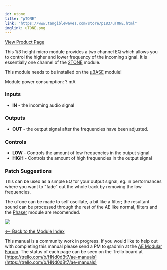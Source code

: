 ```yaml
---

id: utone
title: "µTONE"
link: "https://www.tangiblewaves.com/store/p183/uTONE.html"
imglink: uTONE.png
---
```



[View Product Page](https://www.tangiblewaves.com/store/p183/uTONE.html)

This 1/3 height micro module provides a two channel EQ which allows you to control the higher and lower frequency of the incoming signal. It is essentially one channel of the [2TONE](https://wiki.aemodular.com/pmwiki.php/AeManual/2TONE) module.

This module needs to be installed on the [µBASE](https://wiki.aemodular.com/pmwiki.php/AeManual/UBASE) module!

Module power consumption: ? mA

### Inputs

*   **IN** - the incoming audio signal

### Outputs

*   **OUT** - the output signal after the frequencies have been adjusted.

### Controls

*   **LOW** - Controls the amount of low frequencies in the output signal
*   **HIGH** - Controls the amount of high frequencies in the output signal

### Patch Suggestions

This can be used as a simple EQ for your output signal, eg. in performances where you want to "fade" out the whole track by removing the low frequencies.

The uTone can be made to self oscillate, a bit like a filter; the resultant sound can be processed through the rest of the AE like normal, filters and the [Phaser](https://wiki.aemodular.com/pmwiki.php/AeManual/PHASER) module are recomended.

[![](/images/th00---uTONE.png.jpg)](https://wiki.aemodular.com/uploads/AeManual/UTONE/uTONE.png "uTONE")

[<-- Back to the Module Index](https://wiki.aemodular.com/pmwiki.php/AeManual/Modules)

This manual is a community work in progress. If you would like to help out with completing this manual please send a PM to @admin at the [AE Modular Forum](http://forum.aemodular.com). The status of each page can be seen on the Trello board at [https://trello.com/b/HNd0dBt7/ae-manuals](https://trello.com/b/HNd0dBt7/ae-manuals)